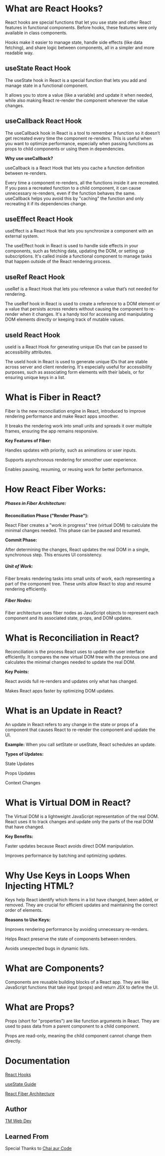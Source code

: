 
# What are React Hooks?

React hooks are special functions that let you use state and other React features in functional components. Before hooks, these features were only available in class components. 

Hooks make it easier to manage state, handle side effects (like data fetching), and share logic between components, all in a simpler and more readable way.

## useState React Hook

The useState hook in React is a special function that lets you add and manage state in a functional component. 

It allows you to store a value (like a variable) and update it when needed, while also making React re-render the component whenever the value changes.

## useCallback React Hook

The useCallback hook in React is a tool to remember a function so it doesn’t get recreated every time the component re-renders. This is useful when you want to optimize performance, especially when passing functions as props to child components or using them in dependencies.

**Why use useCallback?**

useCallback is a React Hook that lets you cache a function definition between re-renders.

Every time a component re-renders, all the functions inside it are recreated. If you pass a recreated function to a child component, it can cause unnecessary re-renders, even if the function behaves the same. useCallback helps you avoid this by "caching" the function and only recreating it if its dependencies change.

## useEffect React Hook

useEffect is a React Hook that lets you synchronize a component with an external system.

The useEffect hook in React is used to handle side effects in your components, such as fetching data, updating the DOM, or setting up subscriptions. It's called inside a functional component to manage tasks that happen outside of the React rendering process.

## useRef React Hook

useRef is a React Hook that lets you reference a value that’s not needed for rendering.

The useRef hook in React is used to create a reference to a DOM element or a value that persists across renders without causing the component to re-render when it changes. It's a handy tool for accessing and manipulating DOM elements directly or keeping track of mutable values.

## useId React Hook

useId is a React Hook for generating unique IDs that can be passed to accessibility attributes.

The useId hook in React is used to generate unique IDs that are stable across server and client rendering. It's especially useful for accessibility purposes, such as associating form elements with their labels, or for ensuring unique keys in a list.

# What is Fiber in React?

Fiber is the new reconciliation engine in React, introduced to improve rendering performance and make React apps smoother. 

It breaks the rendering work into small units and spreads it over multiple frames, ensuring the app remains responsive.

**Key Features of Fiber:**

Handles updates with priority, such as animations or user inputs.

Supports asynchronous rendering for smoother user experience.

Enables pausing, resuming, or reusing work for better performance.

# How React Fiber Works:

##### Phases in Fiber Architecture:

**Reconciliation Phase ("Render Phase"):**

React Fiber creates a "work in progress" tree (virtual DOM) to calculate the minimal changes needed. This phase can be paused and resumed.

**Commit Phase:**

After determining the changes, React updates the real DOM in a single, synchronous step. This ensures UI consistency.

##### Unit of Work:

Fiber breaks rendering tasks into small units of work, each representing a part of the component tree. These units allow React to stop and resume rendering efficiently.

##### Fiber Nodes:
Fiber architecture uses fiber nodes as JavaScript objects to represent each component and its associated state, props, and DOM updates.


# What is Reconciliation in React?

Reconciliation is the process React uses to update the user interface efficiently. It compares the new virtual DOM tree with the previous one and calculates the minimal changes needed to update the real DOM.

**Key Points:**

React avoids full re-renders and updates only what has changed.

Makes React apps faster by optimizing DOM updates.

# What is an Update in React?

An update in React refers to any change in the state or props of a component that causes React to re-render the component and update the UI.

**Example:**  When you call setState or useState, React schedules an update.

**Types of Updates:**

State Updates

Props Updates

Context Changes


# What is Virtual DOM in React?

The Virtual DOM is a lightweight JavaScript representation of the real DOM. React uses it to track changes and update only the parts of the real DOM that have changed.

**Key Benefits:**

Faster updates because React avoids direct DOM manipulation.

Improves performance by batching and optimizing updates.

# Why Use Keys in Loops When Injecting HTML?

Keys help React identify which items in a list have changed, been added, or removed. They are crucial for efficient updates and maintaining the correct order of elements.

**Reasons to Use Keys:**

Improves rendering performance by avoiding unnecessary re-renders.

Helps React preserve the state of components between renders.

Avoids unexpected bugs in dynamic lists.

# What are Components?

Components are reusable building blocks of a React app. They are like JavaScript functions that take input (props) and return JSX to define the UI.

# What are Props?

Props (short for "properties") are like function arguments in React. They are used to pass data from a parent component to a child component. 

Props are read-only, meaning the child component cannot change them directly.

# Documentation

[React Hooks](https://react.dev/reference/react/hooks)

[useState Guide](https://react.dev/reference/react/useState)

[React Fiber Architecture](https://github.com/acdlite/react-fiber-architecture)

## Author

[TM Web Dev](https://www.github.com/tm-web-dev)

## Learned From

Special Thanks to [Chai aur Code](https://www.youtube.com/playlist?list=PLu71SKxNbfoDqgPchmvIsL4hTnJIrtige)

